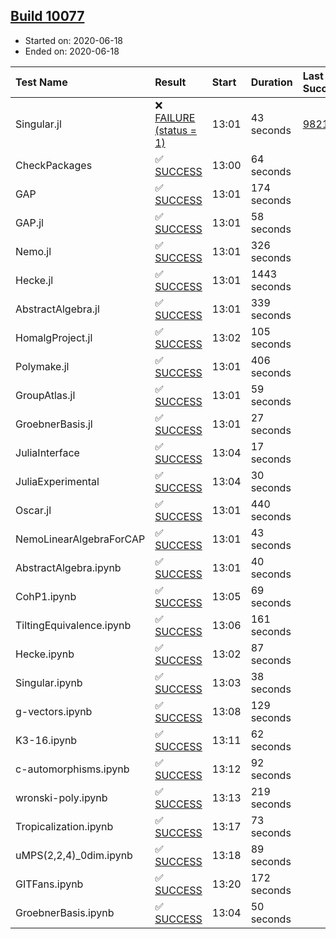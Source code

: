 ## [Build 10077](https://oscarci.mathematik.uni-kl.de/job/oscar/10077/)

* Started on: 2020-06-18
* Ended on: 2020-06-18

| Test Name    | Result | Start | Duration | Last Success | First Failure |
|:-------------|:-------|:------|:---------|:-------------|:--------------|
| Singular.jl | ❌ [FAILURE (status = 1)](https://oscarci.mathematik.uni-kl.de/job/oscar/10077/artifact/logs/build-10077/Singular.jl.log) | 13:01 | 43 seconds | [9821](https://oscarci.mathematik.uni-kl.de/job/oscar/9821/) | [9822](https://oscarci.mathematik.uni-kl.de/job/oscar/9822/) |
| CheckPackages | ✅ [SUCCESS](https://oscarci.mathematik.uni-kl.de/job/oscar/10077/artifact/logs/build-10077/CheckPackages.log) | 13:00 | 64 seconds |  |  |
| GAP | ✅ [SUCCESS](https://oscarci.mathematik.uni-kl.de/job/oscar/10077/artifact/logs/build-10077/GAP.log) | 13:01 | 174 seconds |  |  |
| GAP.jl | ✅ [SUCCESS](https://oscarci.mathematik.uni-kl.de/job/oscar/10077/artifact/logs/build-10077/GAP.jl.log) | 13:01 | 58 seconds |  |  |
| Nemo.jl | ✅ [SUCCESS](https://oscarci.mathematik.uni-kl.de/job/oscar/10077/artifact/logs/build-10077/Nemo.jl.log) | 13:01 | 326 seconds |  |  |
| Hecke.jl | ✅ [SUCCESS](https://oscarci.mathematik.uni-kl.de/job/oscar/10077/artifact/logs/build-10077/Hecke.jl.log) | 13:01 | 1443 seconds |  |  |
| AbstractAlgebra.jl | ✅ [SUCCESS](https://oscarci.mathematik.uni-kl.de/job/oscar/10077/artifact/logs/build-10077/AbstractAlgebra.jl.log) | 13:01 | 339 seconds |  |  |
| HomalgProject.jl | ✅ [SUCCESS](https://oscarci.mathematik.uni-kl.de/job/oscar/10077/artifact/logs/build-10077/HomalgProject.jl.log) | 13:02 | 105 seconds |  |  |
| Polymake.jl | ✅ [SUCCESS](https://oscarci.mathematik.uni-kl.de/job/oscar/10077/artifact/logs/build-10077/Polymake.jl.log) | 13:01 | 406 seconds |  |  |
| GroupAtlas.jl | ✅ [SUCCESS](https://oscarci.mathematik.uni-kl.de/job/oscar/10077/artifact/logs/build-10077/GroupAtlas.jl.log) | 13:01 | 59 seconds |  |  |
| GroebnerBasis.jl | ✅ [SUCCESS](https://oscarci.mathematik.uni-kl.de/job/oscar/10077/artifact/logs/build-10077/GroebnerBasis.jl.log) | 13:01 | 27 seconds |  |  |
| JuliaInterface | ✅ [SUCCESS](https://oscarci.mathematik.uni-kl.de/job/oscar/10077/artifact/logs/build-10077/JuliaInterface.log) | 13:04 | 17 seconds |  |  |
| JuliaExperimental | ✅ [SUCCESS](https://oscarci.mathematik.uni-kl.de/job/oscar/10077/artifact/logs/build-10077/JuliaExperimental.log) | 13:04 | 30 seconds |  |  |
| Oscar.jl | ✅ [SUCCESS](https://oscarci.mathematik.uni-kl.de/job/oscar/10077/artifact/logs/build-10077/Oscar.jl.log) | 13:01 | 440 seconds |  |  |
| NemoLinearAlgebraForCAP | ✅ [SUCCESS](https://oscarci.mathematik.uni-kl.de/job/oscar/10077/artifact/logs/build-10077/NemoLinearAlgebraForCAP.log) | 13:01 | 43 seconds |  |  |
| AbstractAlgebra.ipynb | ✅ [SUCCESS](https://oscarci.mathematik.uni-kl.de/job/oscar/10077/artifact/logs/build-10077/AbstractAlgebra.ipynb.log) | 13:01 | 40 seconds |  |  |
| CohP1.ipynb | ✅ [SUCCESS](https://oscarci.mathematik.uni-kl.de/job/oscar/10077/artifact/logs/build-10077/CohP1.ipynb.log) | 13:05 | 69 seconds |  |  |
| TiltingEquivalence.ipynb | ✅ [SUCCESS](https://oscarci.mathematik.uni-kl.de/job/oscar/10077/artifact/logs/build-10077/TiltingEquivalence.ipynb.log) | 13:06 | 161 seconds |  |  |
| Hecke.ipynb | ✅ [SUCCESS](https://oscarci.mathematik.uni-kl.de/job/oscar/10077/artifact/logs/build-10077/Hecke.ipynb.log) | 13:02 | 87 seconds |  |  |
| Singular.ipynb | ✅ [SUCCESS](https://oscarci.mathematik.uni-kl.de/job/oscar/10077/artifact/logs/build-10077/Singular.ipynb.log) | 13:03 | 38 seconds |  |  |
| g-vectors.ipynb | ✅ [SUCCESS](https://oscarci.mathematik.uni-kl.de/job/oscar/10077/artifact/logs/build-10077/g-vectors.ipynb.log) | 13:08 | 129 seconds |  |  |
| K3-16.ipynb | ✅ [SUCCESS](https://oscarci.mathematik.uni-kl.de/job/oscar/10077/artifact/logs/build-10077/K3-16.ipynb.log) | 13:11 | 62 seconds |  |  |
| c-automorphisms.ipynb | ✅ [SUCCESS](https://oscarci.mathematik.uni-kl.de/job/oscar/10077/artifact/logs/build-10077/c-automorphisms.ipynb.log) | 13:12 | 92 seconds |  |  |
| wronski-poly.ipynb | ✅ [SUCCESS](https://oscarci.mathematik.uni-kl.de/job/oscar/10077/artifact/logs/build-10077/wronski-poly.ipynb.log) | 13:13 | 219 seconds |  |  |
| Tropicalization.ipynb | ✅ [SUCCESS](https://oscarci.mathematik.uni-kl.de/job/oscar/10077/artifact/logs/build-10077/Tropicalization.ipynb.log) | 13:17 | 73 seconds |  |  |
| uMPS(2,2,4)_0dim.ipynb | ✅ [SUCCESS](https://oscarci.mathematik.uni-kl.de/job/oscar/10077/artifact/logs/build-10077/uMPS-2-2-4-_0dim.ipynb.log) | 13:18 | 89 seconds |  |  |
| GITFans.ipynb | ✅ [SUCCESS](https://oscarci.mathematik.uni-kl.de/job/oscar/10077/artifact/logs/build-10077/GITFans.ipynb.log) | 13:20 | 172 seconds |  |  |
| GroebnerBasis.ipynb | ✅ [SUCCESS](https://oscarci.mathematik.uni-kl.de/job/oscar/10077/artifact/logs/build-10077/GroebnerBasis.ipynb.log) | 13:04 | 50 seconds |  |  |
